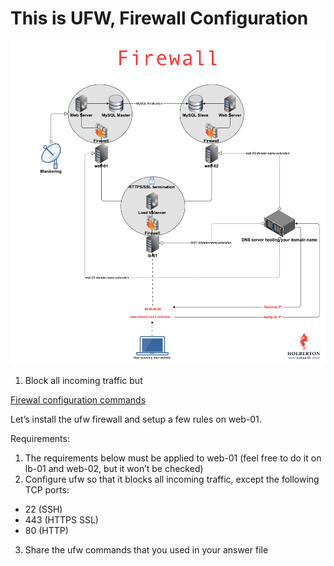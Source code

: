 # This is UFW, Firewall Configuration

<p>
   <img src="V1HjQ1Y.png">
</p>

1. Block all incoming traffic but

[Firewal configuration commands](0-block_all_incoming_traffic_but)

Let’s install the ufw firewall and setup a few rules on web-01.

Requirements:

1. The requirements below must be applied to web-01 (feel free to do it on lb-01 and web-02, but it won’t be checked)
2. Configure ufw so that it blocks all incoming traffic, except the following TCP ports:
* 22 (SSH)
* 443 (HTTPS SSL)
* 80 (HTTP)
3. Share the ufw commands that you used in your answer file